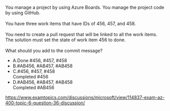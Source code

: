 You manage a project by using Azure Boards. You manage the project code by using GitHub.<br/><br/>You have three work items that have IDs of 456, 457, and 458.<br/><br/>You need to create a pull request that will be linked to all the work items. The solution must set the state of work item 456 to done.<br/><br/>What should you add to the commit message?<ul><li class="multi-choice-item"><span class="multi-choice-letter" data-choice-letter="A">A.</span>Done #456, #457, #458</li><li class="multi-choice-item correct-hidden"><span class="multi-choice-letter" data-choice-letter="B">B.</span>#AB456, #AB457, #AB458</li><li class="multi-choice-item"><span class="multi-choice-letter" data-choice-letter="C">C.</span>#456, #457, #458<br/>Completed #456</li><li class="multi-choice-item"><span class="multi-choice-letter" data-choice-letter="D">D.</span>#AB456, #AB457, #AB458<br/>Completed #AB456</li></ul><p><a href="https://www.examtopics.com/discussions/microsoft/view/114837-exam-az-400-topic-6-question-36-discussion/">https://www.examtopics.com/discussions/microsoft/view/114837-exam-az-400-topic-6-question-36-discussion/</a></p><script src="https://giscus.app/client.js"                    data-repo="azsamples/az204"                    data-repo-id="R_kgDOMRXzDQ"                    data-category="General"                    data-category-id="DIC_kwDOMRXzDc4Cgi27"                    data-mapping="pathname"                    data-strict="0"                    data-reactions-enabled="0"                    data-emit-metadata="0"                    data-input-position="bottom"                    data-theme="preferred_color_scheme"                    data-lang="en"                    crossorigin="anonymous"                    async>                    </script>